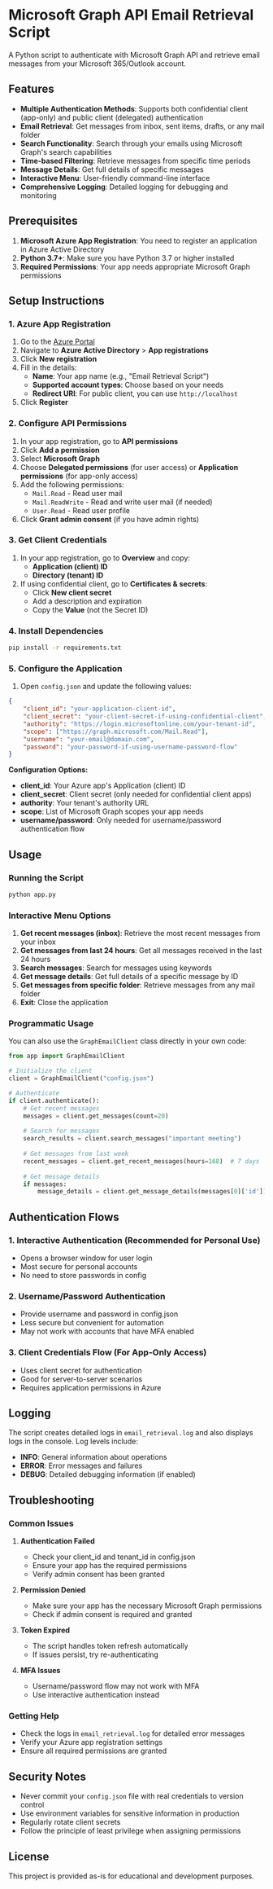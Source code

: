 # Microsoft Graph API Email Retrieval Script

A Python script to authenticate with Microsoft Graph API and retrieve email messages from your Microsoft 365/Outlook account.

## Features

- **Multiple Authentication Methods**: Supports both confidential client (app-only) and public client (delegated) authentication
- **Email Retrieval**: Get messages from inbox, sent items, drafts, or any mail folder
- **Search Functionality**: Search through your emails using Microsoft Graph's search capabilities
- **Time-based Filtering**: Retrieve messages from specific time periods
- **Message Details**: Get full details of specific messages
- **Interactive Menu**: User-friendly command-line interface
- **Comprehensive Logging**: Detailed logging for debugging and monitoring

## Prerequisites

1. **Microsoft Azure App Registration**: You need to register an application in Azure Active Directory
2. **Python 3.7+**: Make sure you have Python 3.7 or higher installed
3. **Required Permissions**: Your app needs appropriate Microsoft Graph permissions

## Setup Instructions

### 1. Azure App Registration

1. Go to the [Azure Portal](https://portal.azure.com)
2. Navigate to **Azure Active Directory** > **App registrations**
3. Click **New registration**
4. Fill in the details:
   - **Name**: Your app name (e.g., "Email Retrieval Script")
   - **Supported account types**: Choose based on your needs
   - **Redirect URI**: For public client, you can use `http://localhost`
5. Click **Register**

### 2. Configure API Permissions

1. In your app registration, go to **API permissions**
2. Click **Add a permission**
3. Select **Microsoft Graph**
4. Choose **Delegated permissions** (for user access) or **Application permissions** (for app-only access)
5. Add the following permissions:
   - `Mail.Read` - Read user mail
   - `Mail.ReadWrite` - Read and write user mail (if needed)
   - `User.Read` - Read user profile
6. Click **Grant admin consent** (if you have admin rights)

### 3. Get Client Credentials

1. In your app registration, go to **Overview** and copy:
   - **Application (client) ID**
   - **Directory (tenant) ID**
2. If using confidential client, go to **Certificates & secrets**:
   - Click **New client secret**
   - Add a description and expiration
   - Copy the **Value** (not the Secret ID)

### 4. Install Dependencies

```bash
pip install -r requirements.txt
```

### 5. Configure the Application

1. Open `config.json` and update the following values:

```json
{
    "client_id": "your-application-client-id",
    "client_secret": "your-client-secret-if-using-confidential-client",
    "authority": "https://login.microsoftonline.com/your-tenant-id",
    "scope": ["https://graph.microsoft.com/Mail.Read"],
    "username": "your-email@domain.com",
    "password": "your-password-if-using-username-password-flow"
}
```

**Configuration Options:**

- **client_id**: Your Azure app's Application (client) ID
- **client_secret**: Client secret (only needed for confidential client apps)
- **authority**: Your tenant's authority URL
- **scope**: List of Microsoft Graph scopes your app needs
- **username/password**: Only needed for username/password authentication flow

## Usage

### Running the Script

```bash
python app.py
```

### Interactive Menu Options

1. **Get recent messages (inbox)**: Retrieve the most recent messages from your inbox
2. **Get messages from last 24 hours**: Get all messages received in the last 24 hours
3. **Search messages**: Search for messages using keywords
4. **Get message details**: Get full details of a specific message by ID
5. **Get messages from specific folder**: Retrieve messages from any mail folder
6. **Exit**: Close the application

### Programmatic Usage

You can also use the `GraphEmailClient` class directly in your own code:

```python
from app import GraphEmailClient

# Initialize the client
client = GraphEmailClient("config.json")

# Authenticate
if client.authenticate():
    # Get recent messages
    messages = client.get_messages(count=20)
    
    # Search for messages
    search_results = client.search_messages("important meeting")
    
    # Get messages from last week
    recent_messages = client.get_recent_messages(hours=168)  # 7 days
    
    # Get message details
    if messages:
        message_details = client.get_message_details(messages[0]['id'])
```

## Authentication Flows

### 1. Interactive Authentication (Recommended for Personal Use)

- Opens a browser window for user login
- Most secure for personal accounts
- No need to store passwords in config

### 2. Username/Password Authentication

- Provide username and password in config.json
- Less secure but convenient for automation
- May not work with accounts that have MFA enabled

### 3. Client Credentials Flow (For App-Only Access)

- Uses client secret for authentication
- Good for server-to-server scenarios
- Requires application permissions in Azure

## Logging

The script creates detailed logs in `email_retrieval.log` and also displays logs in the console. Log levels include:

- **INFO**: General information about operations
- **ERROR**: Error messages and failures
- **DEBUG**: Detailed debugging information (if enabled)

## Troubleshooting

### Common Issues

1. **Authentication Failed**
   - Check your client_id and tenant_id in config.json
   - Ensure your app has the required permissions
   - Verify admin consent has been granted

2. **Permission Denied**
   - Make sure your app has the necessary Microsoft Graph permissions
   - Check if admin consent is required and granted

3. **Token Expired**
   - The script handles token refresh automatically
   - If issues persist, try re-authenticating

4. **MFA Issues**
   - Username/password flow may not work with MFA
   - Use interactive authentication instead

### Getting Help

- Check the logs in `email_retrieval.log` for detailed error messages
- Verify your Azure app registration settings
- Ensure all required permissions are granted

## Security Notes

- Never commit your `config.json` file with real credentials to version control
- Use environment variables for sensitive information in production
- Regularly rotate client secrets
- Follow the principle of least privilege when assigning permissions

## License

This project is provided as-is for educational and development purposes.